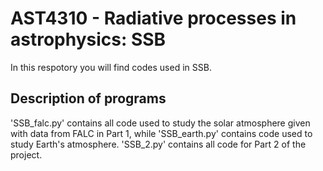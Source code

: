 # AST4310 - Radiative processes in astrophysics: SSB

In this respotory you will find codes  used in SSB. 

## Description of programs
'SSB_falc.py' contains all code used to study the solar atmosphere given with data from FALC in Part 1, while 'SSB_earth.py' contains code used to study Earth's atmosphere. 'SSB_2.py' contains all code for Part 2 of the project. 

